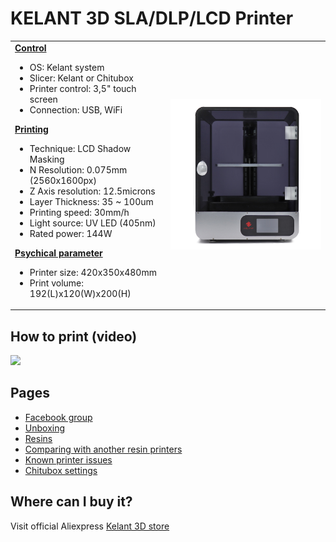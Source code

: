 # KELANT 3D SLA/DLP/LCD Printer

<table>
  <tr>
    <td>
     <u><b>Control</b></u>
     <ul>
      <li>OS: Kelant system</li>
      <li>Slicer: Kelant or Chitubox</li>
      <li>Printer control: 3,5" touch screen</li>
      <li>Connection: USB, WiFi</li>
     </ul>
     <u><b>Printing</b></u>
     <ul>
      <li>Technique: LCD Shadow Masking</li>
      <li>N Resolution: 0.075mm (2560x1600px)</li>
      <li>Z Axis resolution: 12.5microns</li>
      <li>Layer Thickness: 35 ~ 100um</li>
      <li>Printing speed: 30mm/h</li>
      <li>Light source: UV LED (405nm)</li>
      <li>Rated power: 144W</li>
     </ul>
     <u><b>Psychical parameter</u></b>
     <ul>
      <li>Printer size: 420x350x480mm</li>
      <li>Print volume: 192(L)x120(W)x200(H)</li>
     </ul>
    </td>
   <td><img src="https://github.com/Kelant3D/Kelant-S400/blob/master/web/kelant3d.jpg" width="515" /></td>
  </tr>
  </table>

## How to print (video)
<a href="https://www.youtube.com/watch?v=tZRK0-5ZPNM" target="_blank"><img src="https://img.youtube.com/vi/tZRK0-5ZPNM/maxresdefault.jpg" /></a>

## Pages
* <a href="https://www.facebook.com/groups/1014915198707429/">Facebook group</a>
* <a href="https://github.com/Kelant3D/Kelant-S400/blob/master/docs/unboxing.md">Unboxing</a>
* <a href="https://github.com/Kelant3D/Kelant-S400/blob/master/docs/resin.md">Resins</a>
* <a href="https://github.com/Kelant3D/Kelant-S400/blob/master/docs/comparing.md">Comparing with another resin printers</a>
* <a href="https://github.com/Kelant3D/Kelant-S400/blob/master/docs/known-issues.md">Known printer issues</a>
* <a href="https://github.com/loneacoustic/kelants400">Chitubox settings</a>

## Where can I buy it?
Visit official Aliexpress <a href="https://kelant.aliexpress.com/store/4503053" target="_blank">Kelant 3D store</a>
